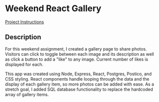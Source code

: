 # Weekend React Gallery

[Project Instructions](./INSTRUCTIONS.md)

## Description

For this weekend assignment, I created a gallery page to share photos. Visitors can click to toggle between each image and its description as well as click a button to add a "like" to any image.  Current number of likes is displayed for each.

This app was created using Node, Express, React, Postgres, Postico, and CSS styling.  React components handle looping through the data and the display of each gallery item, so more photos can be added with ease. As a stretch goal, I added SQL database functionality to replace the hardcoded array of gallery items.

